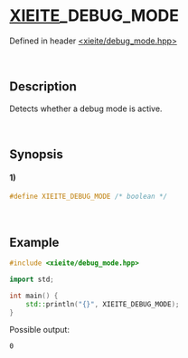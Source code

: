 # [XIEITE](../../macros.md)\_DEBUG\_MODE
Defined in header [<xieite/debug_mode.hpp>](../../../include/xieite/debug_mode.hpp)

&nbsp;

## Description
Detects whether a debug mode is active.

&nbsp;

## Synopsis
#### 1)
```cpp
#define XIEITE_DEBUG_MODE /* boolean */
```

&nbsp;

## Example
```cpp
#include <xieite/debug_mode.hpp>

import std;

int main() {
    std::println("{}", XIEITE_DEBUG_MODE);
}
```
Possible output:
```
0
```

